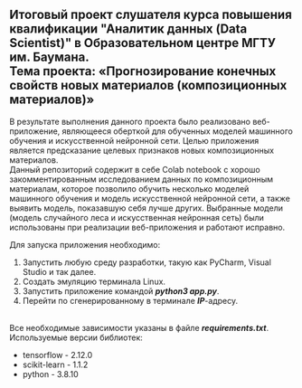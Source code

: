 Итоговый проект слушателя курса повышения квалификации "Аналитик данных (Data Scientist)" в Образовательном центре МГТУ им. Баумана.
</br>Тема проекта: «Прогнозирование конечных свойств новых материалов (композиционных материалов)»
---
В результате выполнения данного проекта было реализовано веб-приложение, являющееся оберткой для обученных моделей машинного обучения и искусственной нейронной сети. Целью приложения является предсказание целевых признаков новых композиционных материалов.</br>
Данный репозиторий содержит в себе Colab notebook с хорошо закомментированным исследованием данных по композиционным материалам, которое позволило обучить несколько моделей машинного обучения и модель искусственной нейронной сети, а также выявить модель, показавшую себя лучше других. Выбранные модели (модель случайного леса и искусственная нейронная сеть) были использованы при реализации веб-приложения и работают исправно. 

Для запуска приложения необходимо:

1. Запустить любую среду разработки, такую как PyCharm, Visual Studio и так далее.
2. Создать эмуляцию терминала Linux.
3. Запустить приложение командой ***python3 app.py***.
4. Перейти по сгенерированному в терминале ***IP***-адресу.

</br> Все необходимые зависимости указаны в файле ***requirements.txt***. 
</br>Используемые версии библиотек: 
* tensorflow - 2.12.0
* scikit-learn - 1.1.2
* python - 3.8.10
